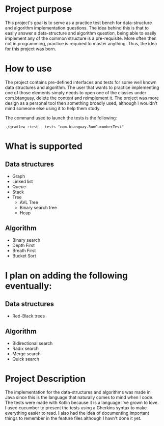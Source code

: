# Project purpose
This project's goal is to serve as a practice test bench for data-structure and algorithm implementation questions. The idea behind this is that to easily answer a data-structure and algorithm question, being able to easily implement any of the common structure is a pre-requisite. More often then not in programming, practice is required to master anything. Thus, the idea for this project was born.

# How to use
The project contains pre-defined interfaces and tests for some well known data structures and algorithm. The user that wants to practice implementing one of those elements simply needs to open one of the classes under com.btanguay, delete the content and reimplement it. The project was more design as a personal tool then something broadly used, although I wouldn't mind someone else using it to help them study.

The command used to launch the tests is the following:

```./gradlew :test --tests "com.btanguay.RunCucumberTest"```

# What is supported
## Data structures
- Graph
- Linked list
- Queue
- Stack
- Tree
  - AVL Tree
  - Binary search tree
  - Heap

## Algorithm
- Binary search
- Depth First
- Breath First
- Bucket Sort

# I plan on adding the following eventually:

## Data structures
- Red-Black trees

## Algorithm
- Bidirectional search
- Radix search
- Merge search
- Quick search

# Project Description
The implementation for the data-structures and algorithms was made in Java since this is the language that naturally comes to mind when I code. The tests were made with Kotlin because it is a language I've grown to love. I used cucumber to present the tests using a Gherkins syntax to make everything easier to read. I also had the idea of documenting important things to remember in the feature files although I havn't done it yet.